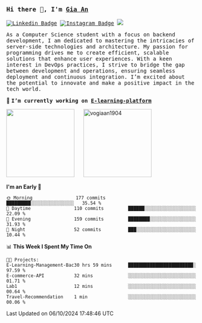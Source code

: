 ### <samp>Hi there 👋, I'm <a href="https://www.linkedin.com/in/vogiaan1904/" target="_blank">Gia An</a></samp>

<samp> [![Linkedin Badge](https://img.shields.io/badge/-LinkedIn-0e76a8?style=flat-square&logo=Linkedin&logoColor=white)](https://linkedin.com/in/vogiaan1904)
[![Instagram Badge](https://img.shields.io/badge/-Instagram-e4405f?style=flat-square&logo=Instagram&logoColor=white)](https://instagram.com/_.ja.ann_/) ![](https://komarev.com/ghpvc/?username=vogiaan1904&style=flat-square&base=500)</samp> 

<samp>As a Computer Science student with a focus on backend development, I am dedicated to mastering the intricacies of server-side technologies and architecture. My passion for programming drives me to create efficient, scalable solutions that enhance user experiences. With a keen interest in DevOps practices, I strive to bridge the gap between development and operations, ensuring seamless deployment and continuous integration. I’m excited about the potential to innovate and make a positive impact in the tech world.</samp>

🔭 <samp>**I’m currently working on [E-learning-platform](https://github.com/vogiaan1904/E-Learning-Management-Backend)**</samp>



<div>
  <img height="180em" src="https://github-readme-stats.vercel.app/api/top-langs/?username=vogiaan1904&show_icons=true&hide_border=true&layout=compact&langs_count=10&theme=transparent&include_orgs=true"/>
  &nbsp;&nbsp;&nbsp;&nbsp;
  <img height="180em" src="https://github-readme-stats.vercel.app/api?username=vogiaan1904&show_icons=true&hide_border=true&&count_private=true&include_all_commits=true&theme=transparent&locale=en" alt="vogiaan1904" />
</div>






<!--START_SECTION:waka-->
**I'm an Early 🐤** 

```text
🌞 Morning                177 commits         █████████░░░░░░░░░░░░░░░░   35.54 % 
🌆 Daytime                110 commits         ██████░░░░░░░░░░░░░░░░░░░   22.09 % 
🌃 Evening                159 commits         ████████░░░░░░░░░░░░░░░░░   31.93 % 
🌙 Night                  52 commits          ███░░░░░░░░░░░░░░░░░░░░░░   10.44 % 
```


📊 **This Week I Spent My Time On** 

```text
🐱‍💻 Projects: 
E-Learning-Management-Bac30 hrs 59 mins      ████████████████████████░   97.59 % 
E-commerce-API           32 mins             ░░░░░░░░░░░░░░░░░░░░░░░░░   01.71 % 
Lab1                     12 mins             ░░░░░░░░░░░░░░░░░░░░░░░░░   00.64 % 
Travel-Recommendation    1 min               ░░░░░░░░░░░░░░░░░░░░░░░░░   00.06 % 
```


 Last Updated on 06/10/2024 17:48:46 UTC
<!--END_SECTION:waka-->
